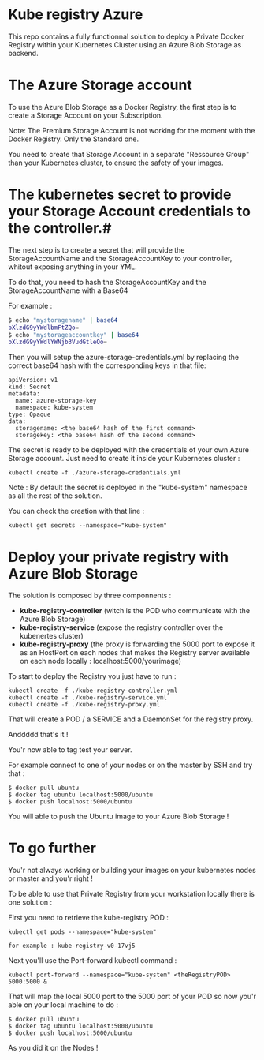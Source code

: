 # Kube registry Azure

This repo contains a fully functionnal solution to deploy a Private Docker Registry within your Kubernetes Cluster using an Azure Blob Storage as backend.

# The Azure Storage account

To use the Azure Blob Storage as a Docker Registry, the first step is to create a Storage Account on your Subscription.

Note: The Premium Storage Account is not working for the moment with the Docker Registry. Only the Standard one.

You need to create that Storage Account in a separate "Ressource Group" than your Kubernetes cluster, to ensure the safety of your images.

# The kubernetes secret to provide your Storage Account credentials to the controller.#

The next step is to create a secret that will provide the StorageAccountName and the StorageAccountKey to your controller, whitout exposing anything in your YML.

To do that, you need to hash the StorageAccountKey and the StorageAccountName with a Base64

For example : 

```sh
$ echo "mystoragename" | base64
bXlzdG9yYWdlbmFtZQo=
$ echo "mystorageaccountkey" | base64
bXlzdG9yYWdlYWNjb3VudGtleQo=
``` 

Then you will setup the azure-storage-credentials.yml by replacing the correct base64 hash with the corresponding keys in that file:

```
apiVersion: v1
kind: Secret
metadata:
  name: azure-storage-key
  namespace: kube-system
type: Opaque
data:
  storagename: <the base64 hash of the first command> 
  storagekey: <the base64 hash of the second command>
```

The secret is ready to be deployed with the credentials of your own Azure Storage account.
Just need to create it inside your Kubernetes cluster :

```
kubectl create -f ./azure-storage-credentials.yml
``` 

Note : By default the secret is deployed in the "kube-system" namespace as all the rest of the solution.

You can check the creation with that line :

```
kubectl get secrets --namespace="kube-system"
``` 

# Deploy your private registry with Azure Blob Storage

The solution is composed by three componnents :

- **kube-registry-controller** (witch is the POD who communicate with the Azure Blob Storage)
- **kube-registry-service** (expose the registry controller over the kubenertes cluster)
- **kube-registry-proxy** (the proxy is forwarding the 5000 port to expose it as an HostPort on each nodes that makes the Registry server available on each node locally : localhost:5000/yourimage)

To start to deploy the Registry you just have to run :

```
kubectl create -f ./kube-registry-controller.yml
kubectl create -f ./kube-registry-service.yml
kubectl create -f ./kube-registry-proxy.yml
```

That will create a POD / a SERVICE and a DaemonSet for the registry proxy.

Anddddd that's it !

You'r now able to tag test your server.

For example connect to one of your nodes or on the master by SSH and try that :

```
$ docker pull ubuntu 
$ docker tag ubuntu localhost:5000/ubuntu
$ docker push localhost:5000/ubuntu
``` 
You will able to push the Ubuntu image to your Azure Blob Storage !

# To go further 

You'r not always working or building your images on your kubernetes nodes or master and you'r right !

To be able to use that Private Registry from your workstation locally there is one solution :

First you need to retrieve the kube-registry POD :

``` 
kubectl get pods --namespace="kube-system"

for example : kube-registry-v0-17vj5
```
Next you'll use the Port-forward kubectl command :

``` 
kubectl port-forward --namespace="kube-system" <theRegistryPOD> 5000:5000 &
```

That will map the local 5000 port to the 5000 port of your POD so now you'r able on your local machine to do :

```
$ docker pull ubuntu 
$ docker tag ubuntu localhost:5000/ubuntu
$ docker push localhost:5000/ubuntu
``` 

As you did it on the Nodes !


